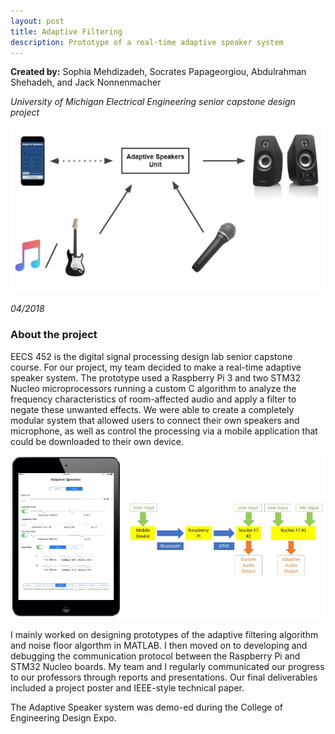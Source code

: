 ```yaml
---
layout: post
title: Adaptive Filtering
description: Prototype of a real-time adaptive speaker system
---
```


**Created by:** Sophia Mehdizadeh, Socrates Papageorgiou, Abdulrahman Shehadeh, and Jack Nonnenmacher

*University of Michigan Electrical Engineering senior capstone design project*

![High level diagram](/assets/images/Capture_AdaptiveSpeakers.JPG)

*04/2018*

### About the project ###

EECS 452 is the digital signal processing design lab senior capstone course. For our project, my team decided to make a real-time adaptive speaker system. The prototype used a Raspberry Pi 3 and two STM32 Nucleo microprocessors running a custom C algorithm to analyze the frequency characteristics of room-affected audio and apply a filter to negate these unwanted effects. We were able to create a completely modular system that allowed users to connect their own speakers and microphone, as well as control the processing via a mobile application that could be downloaded to their own device.

![App and signal flow](/assets/images/Capture_AdaptiveApp.JPG)

I mainly worked on designing prototypes of the adaptive filtering algorithm and noise floor algorthm in MATLAB. I then moved on to developing and debugging the communication protocol between the Raspberry Pi and STM32 Nucleo boards. My team and I regularly communicated our progress to our professors through reports and presentations. Our final deliverables included a project poster and IEEE-style technical paper.

The Adaptive Speaker system was demo-ed during the College of Engineering Design Expo.

